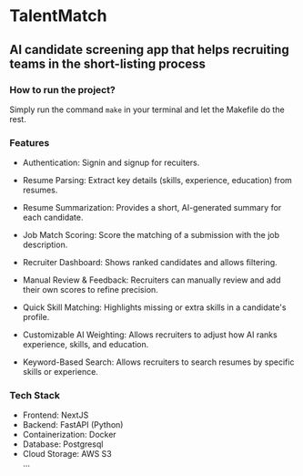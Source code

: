 # TalentMatch
## AI candidate screening app that helps recruiting teams in the short-listing process

### How to run the project?
Simply run the command `make` in your terminal and let the Makefile do the rest.


### Features

- Authentication: Signin and signup for recuiters.

- Resume Parsing: Extract key details (skills, experience, education) from resumes.

- Resume Summarization: Provides a short, AI-generated summary for each candidate.

- Job Match Scoring: Score the matching of a submission with the job description.

- Recruiter Dashboard: Shows ranked candidates and allows filtering.

- Manual Review & Feedback: Recruiters can manually review and add their own scores to refine precision.

- Quick Skill Matching: Highlights missing or extra skills in a candidate's profile.

- Customizable AI Weighting: Allows recruiters to adjust how AI ranks experience, skills, and education.

- Keyword-Based Search: Allows recruiters to search resumes by specific skills or experience.

### Tech Stack

- Frontend: NextJS
- Backend: FastAPI (Python)
- Containerization: Docker
- Database: Postgresql
- Cloud Storage: AWS S3
<br>...